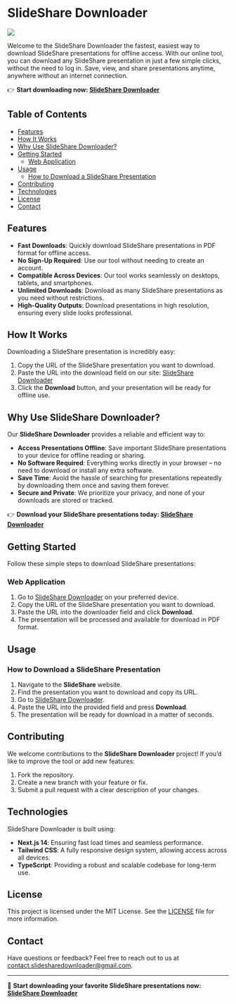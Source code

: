 # SlideShare Downloader

<img align:center src=https://slideshare-downloader.com/opengraph-image.png>

Welcome to the SlideShare Downloader the fastest, easiest way to download SlideShare presentations for offline access. With our online tool, you can download any SlideShare presentation in just a few simple clicks, without the need to log in. Save, view, and share presentations anytime, anywhere without an internet connection.

👉 **Start downloading now: [SlideShare Downloader](https://slideshare-downloader.com)**

## Table of Contents

- [Features](#features)
- [How It Works](#how-it-works)
- [Why Use SlideShare Downloader?](#why-use-slideshare-downloader)
- [Getting Started](#getting-started)
  - [Web Application](#web-application)
- [Usage](#usage)
  - [How to Download a SlideShare Presentation](#how-to-download-a-slideshare-presentation)
- [Contributing](#contributing)
- [Technologies](#technologies)
- [License](#license)
- [Contact](#contact)

## Features

- **Fast Downloads**: Quickly download SlideShare presentations in PDF format for offline access.
- **No Sign-Up Required**: Use our tool without needing to create an account.
- **Compatible Across Devices**: Our tool works seamlessly on desktops, tablets, and smartphones.
- **Unlimited Downloads**: Download as many SlideShare presentations as you need without restrictions.
- **High-Quality Outputs**: Download presentations in high resolution, ensuring every slide looks professional.

## How It Works

Downloading a SlideShare presentation is incredibly easy:
1. Copy the URL of the SlideShare presentation you want to download.
2. Paste the URL into the download field on our site: [SlideShare Downloader](https://slideshare-downloader.com)
3. Click the **Download** button, and your presentation will be ready for offline use.

## Why Use SlideShare Downloader?

Our **SlideShare Downloader** provides a reliable and efficient way to:
- **Access Presentations Offline**: Save important SlideShare presentations to your device for offline reading or sharing.
- **No Software Required**: Everything works directly in your browser – no need to download or install any extra software.
- **Save Time**: Avoid the hassle of searching for presentations repeatedly by downloading them once and saving them forever.
- **Secure and Private**: We prioritize your privacy, and none of your downloads are stored or tracked.

👉 **Download your SlideShare presentations today: [SlideShare Downloader](https://slideshare-downloader.com)**

## Getting Started

Follow these simple steps to download SlideShare presentations:

### Web Application

1. Go to [SlideShare Downloader](https://slideshare-downloader.com) on your preferred device.
2. Copy the URL of the SlideShare presentation you want to download.
3. Paste the URL into the downloader field and click **Download**.
4. The presentation will be processed and available for download in PDF format.

## Usage

### How to Download a SlideShare Presentation

1. Navigate to the **SlideShare** website.
2. Find the presentation you want to download and copy its URL.
3. Go to [SlideShare Downloader](https://slideshare-downloader.com).
4. Paste the URL into the provided field and press **Download**.
5. The presentation will be ready for download in a matter of seconds.

## Contributing

We welcome contributions to the **SlideShare Downloader** project! If you’d like to improve the tool or add new features:
1. Fork the repository.
2. Create a new branch with your feature or fix.
3. Submit a pull request with a clear description of your changes.

## Technologies

SlideShare Downloader is built using:
- **Next.js 14**: Ensuring fast load times and seamless performance.
- **Tailwind CSS**: A fully responsive design system, allowing access across all devices.
- **TypeScript**: Providing a robust and scalable codebase for long-term use.

## License

This project is licensed under the MIT License. See the [LICENSE](LICENSE) file for more information.

## Contact

Have questions or feedback? Feel free to reach out to us at [contact.slidesharedownloader@gmail.com](mailto:contact.slidesharedownloader@gmail.com).

---

🚀 **Start downloading your favorite SlideShare presentations now: [SlideShare Downloader](https://slideshare-downloader.com)**


